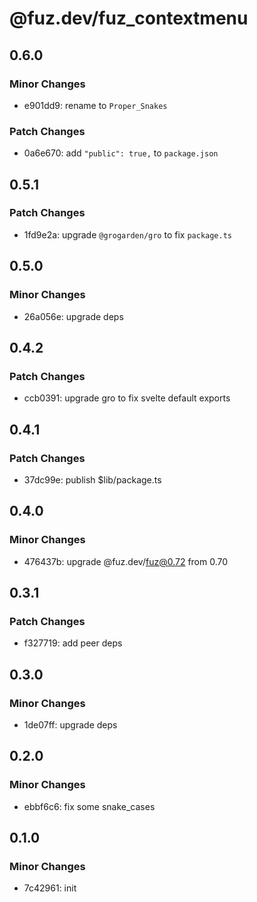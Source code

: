 # @fuz.dev/fuz_contextmenu

## 0.6.0

### Minor Changes

- e901dd9: rename to `Proper_Snakes`

### Patch Changes

- 0a6e670: add `"public": true,` to `package.json`

## 0.5.1

### Patch Changes

- 1fd9e2a: upgrade `@grogarden/gro` to fix `package.ts`

## 0.5.0

### Minor Changes

- 26a056e: upgrade deps

## 0.4.2

### Patch Changes

- ccb0391: upgrade gro to fix svelte default exports

## 0.4.1

### Patch Changes

- 37dc99e: publish $lib/package.ts

## 0.4.0

### Minor Changes

- 476437b: upgrade @fuz.dev/fuz@0.72 from 0.70

## 0.3.1

### Patch Changes

- f327719: add peer deps

## 0.3.0

### Minor Changes

- 1de07ff: upgrade deps

## 0.2.0

### Minor Changes

- ebbf6c6: fix some snake_cases

## 0.1.0

### Minor Changes

- 7c42961: init
